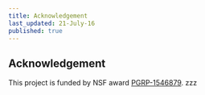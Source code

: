 ```yaml
---
title: Acknowledgement
last_updated: 21-July-16
published: true
---
```


## Acknowledgement

This project is funded by NSF award [PGRP-1546879](http://www.nsf.gov/awardsearch/showAward.do?AwardNumber=1546879). zzz
